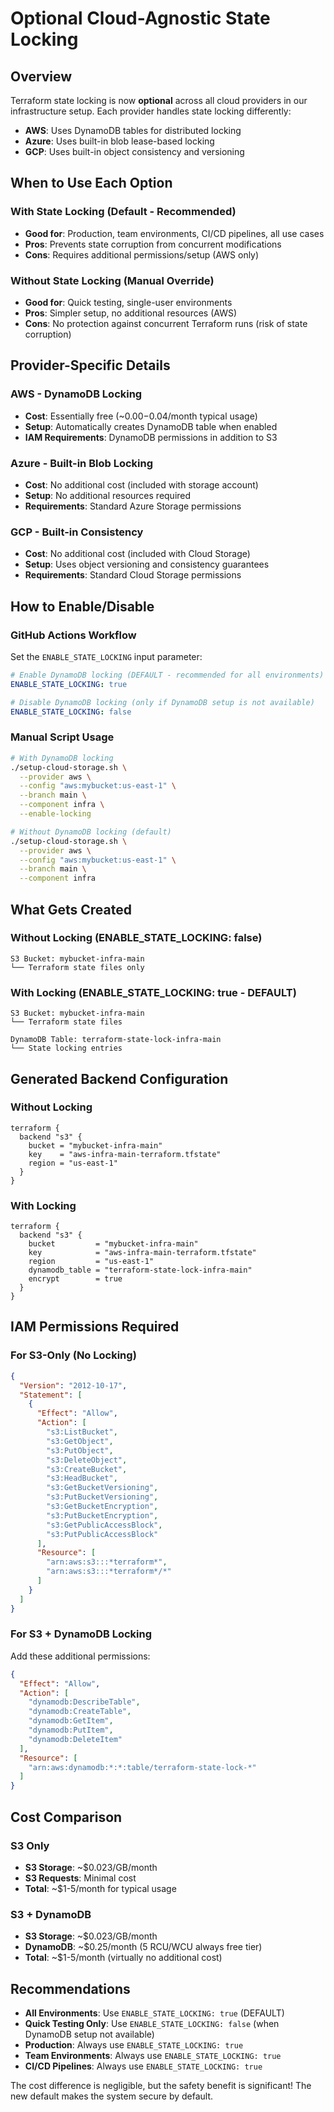 # Optional Cloud-Agnostic State Locking

## Overview

Terraform state locking is now **optional** across all cloud providers in our infrastructure setup. Each provider handles state locking differently:

- **AWS**: Uses DynamoDB tables for distributed locking
- **Azure**: Uses built-in blob lease-based locking 
- **GCP**: Uses built-in object consistency and versioning

## When to Use Each Option

### **With State Locking (Default - Recommended)**
- **Good for**: Production, team environments, CI/CD pipelines, all use cases
- **Pros**: Prevents state corruption from concurrent modifications
- **Cons**: Requires additional permissions/setup (AWS only)

### **Without State Locking (Manual Override)**
- **Good for**: Quick testing, single-user environments
- **Pros**: Simpler setup, no additional resources (AWS)
- **Cons**: No protection against concurrent Terraform runs (risk of state corruption)

## Provider-Specific Details

### AWS - DynamoDB Locking
- **Cost**: Essentially free (~$0.00-$0.04/month typical usage)
- **Setup**: Automatically creates DynamoDB table when enabled
- **IAM Requirements**: DynamoDB permissions in addition to S3

### Azure - Built-in Blob Locking  
- **Cost**: No additional cost (included with storage account)
- **Setup**: No additional resources required
- **Requirements**: Standard Azure Storage permissions

### GCP - Built-in Consistency
- **Cost**: No additional cost (included with Cloud Storage)
- **Setup**: Uses object versioning and consistency guarantees
- **Requirements**: Standard Cloud Storage permissions

## How to Enable/Disable

### GitHub Actions Workflow

Set the `ENABLE_STATE_LOCKING` input parameter:

```yaml
# Enable DynamoDB locking (DEFAULT - recommended for all environments)
ENABLE_STATE_LOCKING: true

# Disable DynamoDB locking (only if DynamoDB setup is not available)
ENABLE_STATE_LOCKING: false
```

### Manual Script Usage

```bash
# With DynamoDB locking
./setup-cloud-storage.sh \
  --provider aws \
  --config "aws:mybucket:us-east-1" \
  --branch main \
  --component infra \
  --enable-locking

# Without DynamoDB locking (default)
./setup-cloud-storage.sh \
  --provider aws \
  --config "aws:mybucket:us-east-1" \
  --branch main \
  --component infra
```

## What Gets Created

### Without Locking (ENABLE_STATE_LOCKING: false)
```
S3 Bucket: mybucket-infra-main
└── Terraform state files only
```

### With Locking (ENABLE_STATE_LOCKING: true - DEFAULT)  
```
S3 Bucket: mybucket-infra-main
└── Terraform state files

DynamoDB Table: terraform-state-lock-infra-main
└── State locking entries
```

## Generated Backend Configuration

### Without Locking
```hcl
terraform {
  backend "s3" {
    bucket = "mybucket-infra-main"
    key    = "aws-infra-main-terraform.tfstate"
    region = "us-east-1"
  }
}
```

### With Locking
```hcl
terraform {
  backend "s3" {
    bucket         = "mybucket-infra-main"
    key            = "aws-infra-main-terraform.tfstate"
    region         = "us-east-1"
    dynamodb_table = "terraform-state-lock-infra-main"
    encrypt        = true
  }
}
```

## IAM Permissions Required

### For S3-Only (No Locking)
```json
{
  "Version": "2012-10-17",
  "Statement": [
    {
      "Effect": "Allow",
      "Action": [
        "s3:ListBucket",
        "s3:GetObject", 
        "s3:PutObject",
        "s3:DeleteObject",
        "s3:CreateBucket",
        "s3:HeadBucket",
        "s3:GetBucketVersioning",
        "s3:PutBucketVersioning",
        "s3:GetBucketEncryption",
        "s3:PutBucketEncryption",
        "s3:GetPublicAccessBlock",
        "s3:PutPublicAccessBlock"
      ],
      "Resource": [
        "arn:aws:s3:::*terraform*",
        "arn:aws:s3:::*terraform*/*"
      ]
    }
  ]
}
```

### For S3 + DynamoDB Locking
Add these additional permissions:
```json
{
  "Effect": "Allow", 
  "Action": [
    "dynamodb:DescribeTable",
    "dynamodb:CreateTable",
    "dynamodb:GetItem",
    "dynamodb:PutItem", 
    "dynamodb:DeleteItem"
  ],
  "Resource": [
    "arn:aws:dynamodb:*:*:table/terraform-state-lock-*"
  ]
}
```

## Cost Comparison

### S3 Only
- **S3 Storage**: ~$0.023/GB/month
- **S3 Requests**: Minimal cost
- **Total**: ~$1-5/month for typical usage

### S3 + DynamoDB
- **S3 Storage**: ~$0.023/GB/month
- **DynamoDB**: ~$0.25/month (5 RCU/WCU always free tier)
- **Total**: ~$1-5/month (virtually no additional cost)

## Recommendations

- **All Environments**: Use `ENABLE_STATE_LOCKING: true` (DEFAULT)
- **Quick Testing Only**: Use `ENABLE_STATE_LOCKING: false` (when DynamoDB setup not available)
- **Production**: Always use `ENABLE_STATE_LOCKING: true` 
- **Team Environments**: Always use `ENABLE_STATE_LOCKING: true`
- **CI/CD Pipelines**: Always use `ENABLE_STATE_LOCKING: true`

The cost difference is negligible, but the safety benefit is significant! The new default makes the system secure by default.

